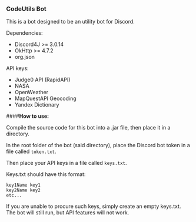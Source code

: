 ### **CodeUtils Bot**

This is a bot designed to be an utility bot for Discord.

Dependencies:
- Discord4J >= 3.0.14
- OkHttp >= 4.7.2
- org.json

API keys:
- Judge0 API (RapidAPI)
- NASA
- OpenWeather
- MapQuestAPI Geocoding
- Yandex Dictionary


####**How to use:**

Compile the source code for this bot into a .jar file, then place it in a directory.

In the root folder of the bot (said directory), place the Discord bot token in a file called `token.txt`.

Then place your API keys in a file called `keys.txt`.

Keys.txt should have this format:
```
key1Name key1
key2Name key2
etc...
```

If you are unable to procure such keys, simply create an empty keys.txt. The bot will still run, but API features will not work.